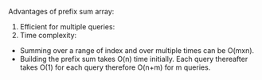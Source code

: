 Advantages of prefix sum array:
1) Efficient for multiple queries:
2) Time complexity:
- Summing over a range of index and over multiple times can be
O(mxn).
- Building the prefix sum takes O(n) time initially. Each query thereafter
takes O(1) for each query therefore O(n+m) for m queries.


